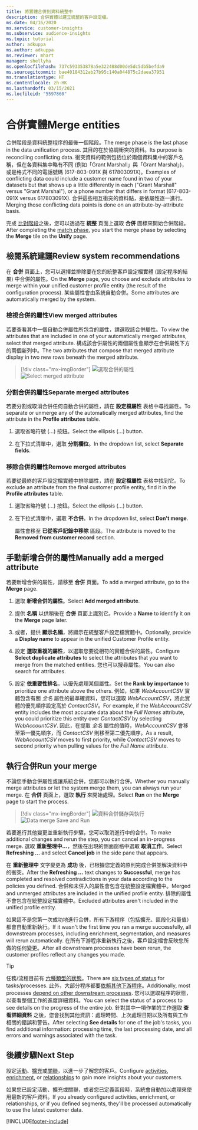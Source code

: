 ```yaml
---
title: 將實體合併到資料統整中
description: 合併實體以建立統整的客戶設定檔。
ms.date: 04/16/2020
ms.service: customer-insights
ms.subservice: audience-insights
ms.topic: tutorial
author: adkuppa
ms.author: adkuppa
ms.reviewer: mhart
manager: shellyha
ms.openlocfilehash: 737c593353878a5e322488d00de5dc5db5befda9
ms.sourcegitcommit: bae40184312ab27b95c140a044875c2daea37951
ms.translationtype: HT
ms.contentlocale: zh-HK
ms.lasthandoff: 03/15/2021
ms.locfileid: "5597860"
---
```

# <a name="merge-entities"></a><span data-ttu-id="0066a-103">合併實體</span><span class="sxs-lookup"><span data-stu-id="0066a-103">Merge entities</span></span>

<span data-ttu-id="0066a-104">合併階段是資料統整程序的最後一個階段。</span><span class="sxs-lookup"><span data-stu-id="0066a-104">The merge phase is the last phase in the data unification process.</span></span> <span data-ttu-id="0066a-105">其目的在於協調衝突的資料。</span><span class="sxs-lookup"><span data-stu-id="0066a-105">Its purpose is reconciling conflicting data.</span></span> <span data-ttu-id="0066a-106">衝突資料的範例包括位於兩個資料集中的客戶名稱，但在各資料集中略有不同 (例如「Grant Marshall」與「Grant Marshal」)，或是格式不同的電話號碼 (617-803-091X 與 617803091X)。</span><span class="sxs-lookup"><span data-stu-id="0066a-106">Examples of conflicting data could include a customer name found in two of your datasets but that shows up a little differently in each ("Grant Marshall" versus "Grant Marshal"), or a phone number that differs in format (617-803-091X versus 617803091X).</span></span> <span data-ttu-id="0066a-107">合併這些相互衝突的資料點，是依屬性逐一進行。</span><span class="sxs-lookup"><span data-stu-id="0066a-107">Merging those conflicting data points is done on an attribute-by-attribute basis.</span></span>

<span data-ttu-id="0066a-108">完成 [比對階段](match-entities.md)之後，您可以透過在 **統整** 頁面上選取 **合併** 圖標來開始合併階段。</span><span class="sxs-lookup"><span data-stu-id="0066a-108">After completing the [match phase](match-entities.md), you start the merge phase by selecting the **Merge** tile on the **Unify** page.</span></span>

## <a name="review-system-recommendations"></a><span data-ttu-id="0066a-109">檢閱系統建議</span><span class="sxs-lookup"><span data-stu-id="0066a-109">Review system recommendations</span></span>

<span data-ttu-id="0066a-110">在 **合併** 頁面上，您可以選擇並排除要在您的統整客戶設定檔實體 (設定程序的結果) 中合併的屬性。</span><span class="sxs-lookup"><span data-stu-id="0066a-110">On the **Merge** page, you choose and exclude attributes to merge within your unified customer profile entity (the result of the configuration process).</span></span> <span data-ttu-id="0066a-111">某些屬性會由系統自動合併。</span><span class="sxs-lookup"><span data-stu-id="0066a-111">Some attributes are automatically merged by the system.</span></span>

### <a name="view-merged-attributes"></a><span data-ttu-id="0066a-112">檢視合併的屬性</span><span class="sxs-lookup"><span data-stu-id="0066a-112">View merged attributes</span></span>

<span data-ttu-id="0066a-113">若要查看其中一個自動合併屬性所包含的屬性，請選取該合併屬性。</span><span class="sxs-lookup"><span data-stu-id="0066a-113">To view the attributes that are included in one of your automatically merged attributes, select that merged attribute.</span></span> <span data-ttu-id="0066a-114">構成該合併屬性的兩個屬性會顯示在合併屬性下方的兩個新列中。</span><span class="sxs-lookup"><span data-stu-id="0066a-114">The two attributes that compose that merged attribute display in two new rows beneath the merged attribute.</span></span>

> [!div class="mx-imgBorder"]
> <span data-ttu-id="0066a-115">![選取合併的屬性](media/configure-data-merge-profile-attributes.png "選取合併的屬性")</span><span class="sxs-lookup"><span data-stu-id="0066a-115">![Select merged attribute](media/configure-data-merge-profile-attributes.png "Select merged attribute")</span></span>

### <a name="separate-merged-attributes"></a><span data-ttu-id="0066a-116">分割合併的屬性</span><span class="sxs-lookup"><span data-stu-id="0066a-116">Separate merged attributes</span></span>

<span data-ttu-id="0066a-117">若要分割或取消合併任何自動合併的屬性，請在 **設定檔屬性** 表格中尋找屬性。</span><span class="sxs-lookup"><span data-stu-id="0066a-117">To separate or unmerge any of the automatically merged attributes, find the attribute in the **Profile attributes** table.</span></span>

1. <span data-ttu-id="0066a-118">選取省略符號 (...) 按鈕。</span><span class="sxs-lookup"><span data-stu-id="0066a-118">Select the ellipsis (...) button.</span></span>
  
2. <span data-ttu-id="0066a-119">在下拉式清單中，選取 **分割欄位**。</span><span class="sxs-lookup"><span data-stu-id="0066a-119">In the dropdown list, select **Separate fields**.</span></span>

### <a name="remove-merged-attributes"></a><span data-ttu-id="0066a-120">移除合併的屬性</span><span class="sxs-lookup"><span data-stu-id="0066a-120">Remove merged attributes</span></span>

<span data-ttu-id="0066a-121">若要從最終的客戶設定檔實體中排除屬性，請在 **設定檔屬性** 表格中找到它。</span><span class="sxs-lookup"><span data-stu-id="0066a-121">To exclude an attribute from the final customer profile entity, find it in the **Profile attributes** table.</span></span>

1. <span data-ttu-id="0066a-122">選取省略符號 (...) 按鈕。</span><span class="sxs-lookup"><span data-stu-id="0066a-122">Select the ellipsis (...) button.</span></span>
  
2. <span data-ttu-id="0066a-123">在下拉式清單中，選取 **不合併**。</span><span class="sxs-lookup"><span data-stu-id="0066a-123">In the dropdown list, select **Don't merge**.</span></span>

   <span data-ttu-id="0066a-124">屬性會移至 **已從客戶記錄中移除** 區段。</span><span class="sxs-lookup"><span data-stu-id="0066a-124">The attribute is moved to the **Removed from customer record** section.</span></span>

## <a name="manually-add-a-merged-attribute"></a><span data-ttu-id="0066a-125">手動新增合併的屬性</span><span class="sxs-lookup"><span data-stu-id="0066a-125">Manually add a merged attribute</span></span>

<span data-ttu-id="0066a-126">若要新增合併的屬性，請移至 **合併** 頁面。</span><span class="sxs-lookup"><span data-stu-id="0066a-126">To add a merged attribute, go to the **Merge** page.</span></span>

1. <span data-ttu-id="0066a-127">選取 **新增合併的屬性**。</span><span class="sxs-lookup"><span data-stu-id="0066a-127">Select **Add merged attribute**.</span></span>

2. <span data-ttu-id="0066a-128">提供 **名稱** 以供稍後在 **合併** 頁面上識別它。</span><span class="sxs-lookup"><span data-stu-id="0066a-128">Provide a **Name** to identify it on the **Merge** page later.</span></span>

3. <span data-ttu-id="0066a-129">或者，提供 **顯示名稱**，將顯示在統整客戶設定檔實體中。</span><span class="sxs-lookup"><span data-stu-id="0066a-129">Optionally, provide a **Display name** to appear in the unified Customer Profile entity.</span></span>

4. <span data-ttu-id="0066a-130">設定 **選取重複的屬性**，以選取您要從相符的實體合併的屬性。</span><span class="sxs-lookup"><span data-stu-id="0066a-130">Configure **Select duplicate attributes** to select the attributes that you want to merge from the matched entities.</span></span> <span data-ttu-id="0066a-131">您也可以搜尋屬性。</span><span class="sxs-lookup"><span data-stu-id="0066a-131">You can also search for attributes.</span></span>

5. <span data-ttu-id="0066a-132">設定 **依重要性排名**，以優先處理某個屬性。</span><span class="sxs-lookup"><span data-stu-id="0066a-132">Set the **Rank by importance** to prioritize one attribute above the others.</span></span> <span data-ttu-id="0066a-133">例如，如果 *WebAccountCSV* 實體包含有關 *全名* 屬性的最準確資料，您可以選取 *WebAccountCSV*，將此實體的優先順序設定高於 *ContactCSV*。</span><span class="sxs-lookup"><span data-stu-id="0066a-133">For example, if the *WebAccountCSV* entity includes the most accurate data about the *Full Names* attribute, you could prioritize this entity over *ContactCSV* by selecting *WebAccountCSV*.</span></span> <span data-ttu-id="0066a-134">因此，在提取 *全名* 屬性的值時，*WebAccountCSV* 會移至第一優先順序，而 *ContactCSV* 則移至第二優先順序。</span><span class="sxs-lookup"><span data-stu-id="0066a-134">As a result, *WebAccountCSV* moves to first priority, while *ContactCSV* moves to second priority when pulling values for the *Full Name* attribute.</span></span>

## <a name="run-your-merge"></a><span data-ttu-id="0066a-135">執行合併</span><span class="sxs-lookup"><span data-stu-id="0066a-135">Run your merge</span></span>

<span data-ttu-id="0066a-136">不論您手動合併屬性或讓系統合併，您都可以執行合併。</span><span class="sxs-lookup"><span data-stu-id="0066a-136">Whether you manually merge attributes or let the system merge them, you can always run your merge.</span></span> <span data-ttu-id="0066a-137">在 **合併** 頁面上，選取 **執行** 來開始處理。</span><span class="sxs-lookup"><span data-stu-id="0066a-137">Select **Run** on the **Merge** page to start the process.</span></span>

> [!div class="mx-imgBorder"]
> <span data-ttu-id="0066a-138">![資料合併儲存與執行](media/configure-data-merge-save-run.png "資料合併儲存與執行")</span><span class="sxs-lookup"><span data-stu-id="0066a-138">![Data merge Save and Run](media/configure-data-merge-save-run.png "Data merge Save and Run")</span></span>

<span data-ttu-id="0066a-139">若要進行其他變更並重新執行步驟，您可以取消進行中的合併。</span><span class="sxs-lookup"><span data-stu-id="0066a-139">To make additional changes and rerun the step, you can cancel an in-progress merge.</span></span> <span data-ttu-id="0066a-140">選取 **重新整理中...**，然後在出現的側面窗格中選取 **取消工作**。</span><span class="sxs-lookup"><span data-stu-id="0066a-140">Select **Refreshing ...** and select **Cancel job**  in the side pane that appears.</span></span>

<span data-ttu-id="0066a-141">在 **重新整理中** 文字變更為 **成功** 後，已根據您定義的原則完成合併並解決資料中的衝突。</span><span class="sxs-lookup"><span data-stu-id="0066a-141">After the **Refreshing ...** text changes to **Successful**, merge has completed and resolved contradictions in your data according to the policies you defined.</span></span> <span data-ttu-id="0066a-142">合併和未併入的屬性會包含在統整設定檔實體中。</span><span class="sxs-lookup"><span data-stu-id="0066a-142">Merged and unmerged attributes are included in the unified profile entity.</span></span> <span data-ttu-id="0066a-143">排除的屬性不會包含在統整設定檔實體中。</span><span class="sxs-lookup"><span data-stu-id="0066a-143">Excluded attributes aren't included in the unified profile entity.</span></span>

<span data-ttu-id="0066a-144">如果這不是您第一次成功地進行合併，所有下游程序（包括擴充、區段化和量值）都會自動重新執行。</span><span class="sxs-lookup"><span data-stu-id="0066a-144">If it wasn't the first time you ran a merge successfully, all downstream processes, including enrichment, segmentation, and measures will rerun automatically.</span></span> <span data-ttu-id="0066a-145">在所有下游程序重新執行之後，客戶設定檔會反映您所做的任何變更。</span><span class="sxs-lookup"><span data-stu-id="0066a-145">After all downstream processes have been rerun, the customer profiles reflect any changes you made.</span></span>

> [!TIP]
> <span data-ttu-id="0066a-146">任務/流程目前有 [六種類型的狀態](system.md#status-types)。</span><span class="sxs-lookup"><span data-stu-id="0066a-146">There are [six types of status](system.md#status-types) for tasks/processes.</span></span> <span data-ttu-id="0066a-147">此外，大部分程序都要[依賴其他下游程序](system.md#refresh-policies)。</span><span class="sxs-lookup"><span data-stu-id="0066a-147">Additionally, most processes [depend on other downstream processes](system.md#refresh-policies).</span></span> <span data-ttu-id="0066a-148">您可以選取程序的狀態，以查看整個工作的進度詳細資料。</span><span class="sxs-lookup"><span data-stu-id="0066a-148">You can select the status of a process to see details on the progress of the entire job.</span></span> <span data-ttu-id="0066a-149">針對其中一項作業的工作選取 **查看詳細資料** 之後，您會找到其他資訊：處理時間、上次處理日期以及所有與工作相關的錯誤和警告。</span><span class="sxs-lookup"><span data-stu-id="0066a-149">After selecting **See details** for one of the job's tasks, you find additional information: processing time, the last processing date, and all errors and warnings associated with the task.</span></span>

## <a name="next-step"></a><span data-ttu-id="0066a-150">後續步驟</span><span class="sxs-lookup"><span data-stu-id="0066a-150">Next Step</span></span>

<span data-ttu-id="0066a-151">設定[活動](activities.md)、[擴充](enrichment-microsoft-graph.md)或[關聯](relationships.md)，以進一步了解您的客戶。</span><span class="sxs-lookup"><span data-stu-id="0066a-151">Configure [activities](activities.md), [enrichment](enrichment-microsoft-graph.md), or [relationships](relationships.md) to gain more insights about your customers.</span></span>

<span data-ttu-id="0066a-152">如果您已設定活動、擴充或關聯，或者您已定義區段時，系統會自動加以處理來使用最新的客戶資料。</span><span class="sxs-lookup"><span data-stu-id="0066a-152">If you already configured activities, enrichment, or relationships, or if you defined segments, they'll be processed automatically to use the latest customer data.</span></span>




[!INCLUDE[footer-include](../includes/footer-banner.md)]